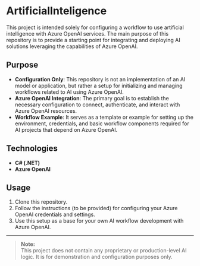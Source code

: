 # ArtificialInteligence

This project is intended solely for configuring a workflow to use artificial intelligence with Azure OpenAI services. The main purpose of this repository is to provide a starting point for integrating and deploying AI solutions leveraging the capabilities of Azure OpenAI.

## Purpose

- **Configuration Only**: This repository is not an implementation of an AI model or application, but rather a setup for initializing and managing workflows related to AI using Azure OpenAI.
- **Azure OpenAI Integration**: The primary goal is to establish the necessary configuration to connect, authenticate, and interact with Azure OpenAI resources.
- **Workflow Example**: It serves as a template or example for setting up the environment, credentials, and basic workflow components required for AI projects that depend on Azure OpenAI.

## Technologies

- **C# (.NET)**
- **Azure OpenAI**

## Usage

1. Clone this repository.
2. Follow the instructions (to be provided) for configuring your Azure OpenAI credentials and settings.
3. Use this setup as a base for your own AI workflow development with Azure OpenAI.

---

> **Note:**  
> This project does not contain any proprietary or production-level AI logic. It is for demonstration and configuration purposes only.

